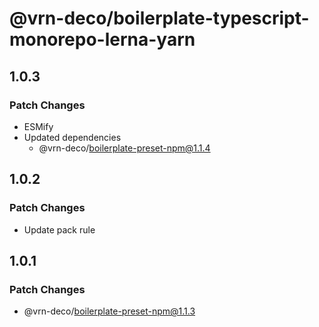 # @vrn-deco/boilerplate-typescript-monorepo-lerna-yarn

## 1.0.3

### Patch Changes

- ESMify
- Updated dependencies
  - @vrn-deco/boilerplate-preset-npm@1.1.4

## 1.0.2

### Patch Changes

- Update pack rule

## 1.0.1

### Patch Changes

- @vrn-deco/boilerplate-preset-npm@1.1.3
